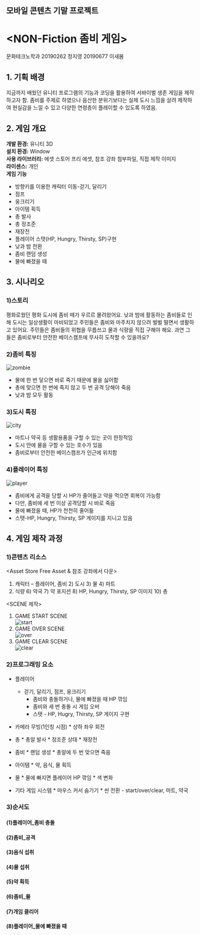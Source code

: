 ## 모바일 콘텐츠 기말 프로젝트           
# <NON-Fiction 좀비 게임>
문화테크노학과 20190262 정지영 20190677 이새봄

## 1. 기획 배경  
지금까지 배웠던 유니티 프로그램의 기능과 코딩을 활용하여 서바이벌 생존 게임을 제작하고자 함. 좀비를 주제로 하였으나 음산한 분위기보다는 실제 도시 느낌을 살려 제작하여 현실감을 느낄 수 있고 다양한 연령층이 플레이할 수 있도록 하였음.

## 2. 게임 개요  
**개발 환경:** 유니티 3D  
**설치 환경:** Window  
**사용 라이브러리:** 에셋 스토어 프리 에셋, 참조 강좌 첨부파일, 직접 제작 이미지  
**라이센스:** 개인  
**게임 기능**   
* 방향키를 이용한 캐릭터 이동-걷기, 달리기
* 점프
* 웅크리기
* 아이템 획득
* 총 발사
* 총 정조준 
* 재장전
* 플레이어 스탯(HP, Hungry, Thirsty, SP)구현
* 낮과 밤 전환
* 좀비 랜덤 생성
* 물에 빠졌을 때

## 3. 시나리오  
### 1)스토리  
평화로웠던 평화 도시에 좀비 떼가 우르르 몰려왔어요. 낮과 밤에 활동하는 좀비들로 인해 도시는 일상생활이 마비되었고 주민들은 좀비와 마주치지 않으려 벌벌 떨면서 생활하고 있어요. 주민들은 좀비들의 위협을 무릅쓰고 물과 식량을 직접 구해야 해요. 과연 그들은 좀비로부터 안전한 베이스캠프에 무사히 도착할 수 있을까요?

### 2)좀비 특징  
![zombie](https://postfiles.pstatic.net/MjAyMTA2MTNfMTY3/MDAxNjIzNTU1OTM1MzM5.jvOGzcL4pAiiKTnPAAXfr4DD49_40oKplbmlsDJJczEg.iTssFPxS3sh6ApDWZ4AHVz6HNsgl6SmXZZcC0hoQhO4g.PNG.dltoqha684/zombie.png?type=w966)  
* 물에 한 번 닿으면 바로 죽기 때문에 물을 싫어함
* 총에 맞으면 한 번에 죽지 않고 두 번 공격 당해야 죽음 
* 낮과 밤 모두 활동

### 3)도시 특징  
![city](https://postfiles.pstatic.net/MjAyMTA2MTNfMTk5/MDAxNjIzNTU1Mzc0OTM1.MZn5fNEpk4KQN4CL45oEy_mYF0cjtIRoHOTWOsPDeBQg.kZZ0N1e1uHDfnTGeosg1KS7T0LWyzuxBPmqH533Jhicg.PNG.dltoqha684/city.png?type=w966)  
* 마트나 약국 등 생활용품을 구할 수 있는 곳이 한정적임 
* 도시 안에 물을 구할 수 있는 호수가 있음
* 좀비로부터 안전한 베이스캠프가 인근에 위치함  

### 4)플레이어 특징  
![player](https://blogfiles.pstatic.net/MjAyMTA2MTNfNTAg/MDAxNjIzNTU1OTM1MzM0.58uu2kWA6qc3vLHmYWqHaCKav13aTZ02SMtELs7R-gwg.Prz25Omh17XvzCcl3sQwU_FMfskizFibcM-7bDgbiesg.PNG.dltoqha684/player.png)  
* 좀비에게 공격을 당할 시 HP가 줄어들고 약을 먹으면 회복이 가능함
* 다만, 좀비에 세 번 이상 공격당할 시 바로 죽음 
* 물에 빠졌을 때, HP가 천천히 줄어듦
* 스탯-HP, Hungry, Thirsty, SP 게이지를 지니고 있음  

## 4. 게임 제작 과정  
### 1)콘텐츠 리소스  
<Asset Store Free Asset & 참조 강좌에서 다운>
1) 캐릭터 – 플레이어, 좀비 2) 도시 3) 물 4) 마트
5) 식량 6) 약국 7) 약 포지션 8) HP, Hungry, Thirsty, SP 이미지 10) 총

<SCENE 제작>
1) GAME START SCENE    
![start](https://blogfiles.pstatic.net/MjAyMTA2MTNfOTUg/MDAxNjIzNTU1OTM1MzAy.73OIS_NlW4u8BTi1thXzzhJEdp4a-6SaPEm3W6o5hGog.-O5EoAB234ab2pLdPonSs9jWqUV0g9e8QiQp2Jnzxygg.PNG.dltoqha684/start.png)    
2) GAME OVER SCENE  
![over](https://blogfiles.pstatic.net/MjAyMTA2MTNfMjM1/MDAxNjIzNTU1OTM1Mjk3.g_gwHFmqw-9ygubQGIjdtgGb_diyJKtzmdIdFXdTO88g.Dm2-0spdlxhghoSWTSP9dkbeYb7nJ6e7A_LDcOPO5ZEg.PNG.dltoqha684/over.png)    
3) GAME CLEAR SCENE    
![clear](https://blogfiles.pstatic.net/MjAyMTA2MTNfMjAg/MDAxNjIzNTU1OTM1Mjk3.NpAKQyQGRbbO2kiq5cn-xUkJ81txO-xFTCPHiu1rB_wg.fjHBUEWXrVeS0iBShuG_3BRFFOoUVibkuqTTzOTDtF4g.PNG.dltoqha684/clear.png)  

### 2)프로그래밍 요소  
* 플레이어
  * 걷기, 달리기, 점프, 웅크리기
      * 좀비와 충돌하거나, 물에 빠졌을 때 HP 깎임
      * 좀비와 세 번 충돌 시 게임 오버
      * 스탯 - HP, Hugry, Thirsty, SP 게이지 구현  
* 카메라 무빙(1인칭 시점)
      * 상하 좌우 회전   
* 총
      * 총알 발사
      * 정조준 상태
      * 재장전

* 좀비
      * 랜덤 생성
      * 총알에 두 번 맞으면 죽음

* 아이템
      * 약, 음식, 물 획득  

* 물
      * 물에 빠지면 플레이어 HP 깎임
      * 색 변화  
* 기타 게임 시스템
      * 마우스 커서 숨기기
      * 씬 전환 - start/over/clear, 마트, 약국  

### 3)순서도  
#### (1)플레이어_좀비 충돌  
#### (2)좀비_공격  
#### (3)음식 섭취  
#### (4)물 섭취  
#### (5)약 획득  
#### (6)좀비_물  
#### (7)개임 클리어  
#### (8)플레이어_물에 빠졌을 때  





 
